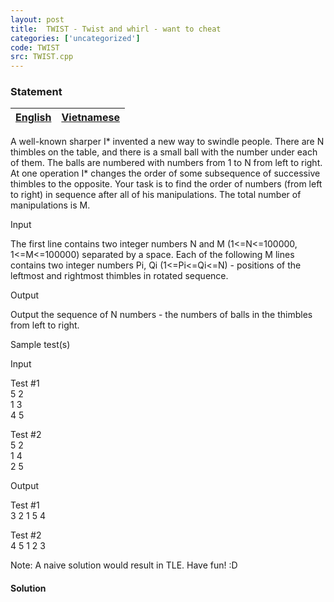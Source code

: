 ```yaml
---
layout: post
title:  TWIST - Twist and whirl - want to cheat 
categories: ['uncategorized']
code: TWIST
src: TWIST.cpp
---
```


### **Statement**

[English](/problems/TWIST/en/) | [Vietnamese](/problems/TWIST/vn/)  
---|---  
  
A well-known sharper I* invented a new way to swindle people. There are N
thimbles on the table, and there is a small ball with the number under each of
them. The balls are numbered with numbers from 1 to N from left to right. At
one operation I* changes the order of some subsequence of successive
thimbles to the opposite. Your task is to find the order of numbers (from left
to right) in sequence after all of his manipulations. The total number of
manipulations is M.

  
Input

The first line contains two integer numbers N and M (1<=N<=100000,
1<=M<=100000) separated by a space. Each of the following M lines contains two
integer numbers Pi, Qi (1<=Pi<=Qi<=N) - positions of the leftmost and
rightmost thimbles in rotated sequence.

  
Output

Output the sequence of N numbers - the numbers of balls in the thimbles from
left to right.

  
Sample test(s)

  
Input

Test #1  
5 2  
1 3  
4 5  
  
Test #2  
5 2  
1 4  
2 5  

  
Output

Test #1  
3 2 1 5 4  
  
Test #2  
4 5 1 2 3

Note: A naive solution would result in TLE. Have fun! :D



#### **Solution**



